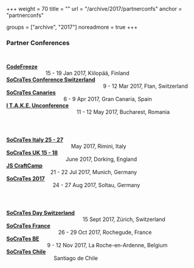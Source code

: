 +++
weight = 70
title = ""
url = "/archive/2017/partnerconfs"
anchor = "partnerconfs"

groups = ["archive", "2017"]
noreadmore = true
+++
### Partner Conferences

<div class="row blocks" style="padding: 2em 0;">
	<div class="three columns">
		<a style="font-weight: bold; font-size=120%;" href="http://www.codefreeze.fi/">CodeFreeze</a><br/>15 - 19 Jan 2017, Kiilopää, Finland
	</div>
	<div class="three columns">
		<a style="font-weight: bold; font-size=120%;" href="http://socrates-ch.org/">SoCraTes Conference Switzerland</a><br/>9 - 12 Mar 2017, Ftan, Switzerland
	</div>
	<div class="three columns">
		<a style="font-weight: bold; font-size=120%;" href="https://www.socracan.com/">SoCraTes Canaries</a><br/>6 - 9 Apr 2017, Gran Canaria, Spain
	</div>
	<div class="three columns">
		<a style="font-weight: bold; font-size=120%;" href="http://itakeunconf.com/">I T.A.K.E. Unconference</a><br/>11 - 12 May 2017, Bucharest, Romania
	</div>
</div>

<div class="row blocks" style="padding: 2em 0;">
	<div class="three columns">
		<a style="font-weight: bold; font-size=120%;" href="http://www.socrates-conference.it/">SoCraTes Italy 25 - 27</a><br/>May 2017, Rimini, Italy
	</div>
	<div class="three columns">
		<a style="font-weight: bold; font-size=120%;" href="http://socratesuk.org/">SoCraTes UK 15 - 18</a><br/>June 2017, Dorking, England
	</div>
	<div class="three columns">
		<a style="font-weight: bold; font-size=120%;" href="http://jscraftcamp.org/">JS CraftCamp</a><br/>21 - 22 Jul 2017, Munich, Germany
	</div>
	<div class="three columns">
		<a style="font-weight: bold; font-size=120%;" href="http://www.socrates-conference.de/">SoCraTes 2017</a><br/>24 - 27 Aug 2017, Soltau, Germany
	</div>
</div>

<div class="row blocks" style="padding: 2em 0;">
	<div class="three columns">
		<a style="font-weight: bold; font-size=120%;" href="http://socrates-day.ch">SoCraTes Day Switzerland</a><br/>15 Sept 2017, Zürich, Switzerland
	</div>
	<div class="three columns">
		<a style="font-weight: bold; font-size=120%;" href="http://socrates-fr.github.io/">SoCraTes France</a><br/>26 - 29 Oct 2017, Rochegude, France
	</div>
	<div class="three columns">
		<a style="font-weight: bold; font-size=120%;" href="http://socratesbe.org/">SoCraTes BE</a><br/>9 - 12 Nov 2017, La Roche-en-Ardenne, Belgium
	</div>
	<div class="three columns">
		<a style="font-weight: bold; font-size=120%;" href="https://www.socrates-conference.cl/">SoCraTes Chile</a><br/> Santiago de Chile
	</div>
</div>

<!--more-->
